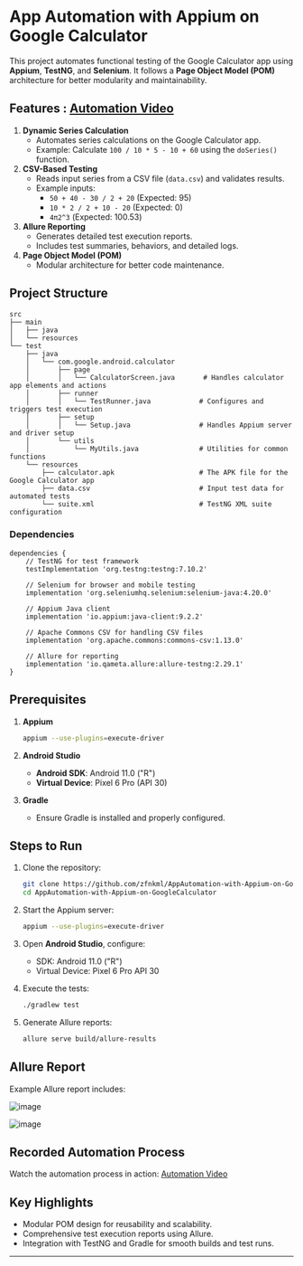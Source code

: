 # App Automation with Appium on Google Calculator

This project automates functional testing of the Google Calculator app using **Appium**, **TestNG**, and **Selenium**. It follows a **Page Object Model (POM)** architecture for better modularity and maintainability.

## Features : [Automation Video](https://go.screenpal.com/watch/cTV0Innfr9T)

1. **Dynamic Series Calculation**
    - Automates series calculations on the Google Calculator app.
    - Example: Calculate `100 / 10 * 5 - 10 + 60` using the `doSeries()` function.
2. **CSV-Based Testing**
    - Reads input series from a CSV file (`data.csv`) and validates results.
    - Example inputs:
        - `50 + 40 - 30 / 2 + 20` (Expected: 95)
        - `10 * 2 / 2 + 10 - 20` (Expected: 0)
        - `4π2^3` (Expected: 100.53)
3. **Allure Reporting**
    - Generates detailed test execution reports.
    - Includes test summaries, behaviors, and detailed logs.
4. **Page Object Model (POM)**
    - Modular architecture for better code maintenance.

## Project Structure

```
src
├── main
│   ├── java
│   └── resources
└── test
    ├── java
    │   └── com.google.android.calculator
    │       ├── page
    │       │   └── CalculatorScreen.java       # Handles calculator app elements and actions
    │       ├── runner
    │       │   └── TestRunner.java            # Configures and triggers test execution
    │       ├── setup
    │       │   └── Setup.java                 # Handles Appium server and driver setup
    │       └── utils
    │           └── MyUtils.java               # Utilities for common functions
    └── resources
        ├── calculator.apk                     # The APK file for the Google Calculator app
        ├── data.csv                           # Input test data for automated tests
        └── suite.xml                          # TestNG XML suite configuration

```

### Dependencies

```
dependencies {
    // TestNG for test framework
    testImplementation 'org.testng:testng:7.10.2'

    // Selenium for browser and mobile testing
    implementation 'org.seleniumhq.selenium:selenium-java:4.20.0'

    // Appium Java client
    implementation 'io.appium:java-client:9.2.2'

    // Apache Commons CSV for handling CSV files
    implementation 'org.apache.commons:commons-csv:1.13.0'

    // Allure for reporting
    implementation 'io.qameta.allure:allure-testng:2.29.1'
}

```

## Prerequisites

1. **Appium**
    
    ```bash
    appium --use-plugins=execute-driver
    
    ```
    
2. **Android Studio**
    - **Android SDK**: Android 11.0 ("R")
    - **Virtual Device**: Pixel 6 Pro (API 30)
3. **Gradle**
    - Ensure Gradle is installed and properly configured.

## Steps to Run

1. Clone the repository:
    
    ```bash
    git clone https://github.com/zfnkml/AppAutomation-with-Appium-on-GoogleCalculator
    cd AppAutomation-with-Appium-on-GoogleCalculator
    
    ```
    
2. Start the Appium server:
    
    ```bash
    appium --use-plugins=execute-driver
    
    ```
    
3. Open **Android Studio**, configure:
    - SDK: Android 11.0 ("R")
    - Virtual Device: Pixel 6 Pro API 30
4. Execute the tests:
    
    ```bash
    ./gradlew test
    
    ```
    
5. Generate Allure reports:
    
    ```bash
    allure serve build/allure-results
    
    ```
    

## Allure Report

Example Allure report includes:

![image](https://github.com/user-attachments/assets/21dbfb4f-80fb-4290-8bca-2fd17865e86e)

![image](https://github.com/user-attachments/assets/22326665-e6e4-4862-a389-c3f25658982c)

## Recorded Automation Process

Watch the automation process in action: [Automation Video](https://go.screenpal.com/watch/cTV0Innfr9T)

## Key Highlights

- Modular POM design for reusability and scalability.
- Comprehensive test execution reports using Allure.
- Integration with TestNG and Gradle for smooth builds and test runs.

---
